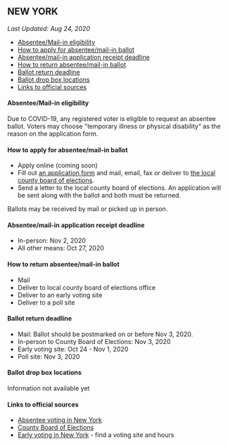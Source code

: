 ## NEW YORK

*Last Updated: Aug 24, 2020*

* [Absentee/Mail-in eligibility](#absenteemail-in-eligibility)
* [How to apply for absentee/mail-in ballot](#how-to-apply-for-absenteemail-in-ballot)
* [Absentee/mail-in application receipt deadline](#absenteemail-in-application-receipt-deadline)
* [How to return absentee/mail-in ballot](#how-to-return-absenteemail-in-ballot)
* [Ballot return deadline](#ballot-return-deadline)
* [Ballot drop box locations](#ballot-drop-box-locations)
* [Links to official sources](#links-to-official-sources)


#### Absentee/Mail-in eligibility
Due to COVID-19, any registered voter is eligible to request an absentee ballot. Voters may choose "temporary illness or physical disability" as the reason on the application form.


#### How to apply for absentee/mail-in ballot
* Apply online (coming soon)
* Fill out [an application form](https://www.elections.ny.gov/NYSBOE/download/voting/AbsenteeBallot-English.pdf) and mail, email, fax or deliver to [the local county board of elections](https://www.elections.ny.gov/NYSBOE/Counties/CountyBoardRoster06172020.pdf).
* Send a letter to the local county board of elections. An application will be sent along with the ballot and both must be returned.

Ballots may be received by mail or picked up in person.


#### Absentee/mail-in application receipt deadline
* In-person: Nov 2, 2020
* All other means: Oct 27, 2020


#### How to return absentee/mail-in ballot
* Mail
* Deliver to local county board of elections office
* Deliver to an early voting site
* Deliver to a poll site


#### Ballot return deadline
* Mail: Ballot should be postmarked on or before Nov 3, 2020.
* In-person to County Board of Elections: Nov 3, 2020
* Early voting site: Oct 24 - Nov 1, 2020
* Poll site: Nov 3, 2020


#### Ballot drop box locations
Information not available yet

#### Links to official sources
* [Absentee voting in New York](https://www.elections.ny.gov/VotingAbsentee.html)
* [County Board of Elections](https://www.elections.ny.gov/NYSBOE/Counties/CountyBoardRoster06172020.pdf)
* [Early voting in New York](https://www.ny.gov/early-voting-new-york#) - find a voting site and hours


